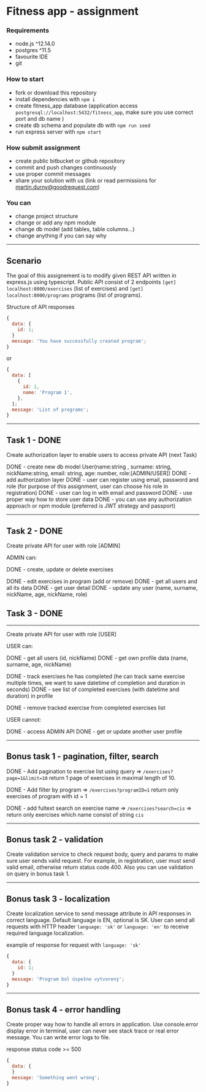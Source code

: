 # Fitness app - assignment

### Requirements

- node.js ^12.14.0
- postgres ^11.5
- favourite IDE
- git

### How to start

- fork or download this repository
- install dependencies with `npm i`
- create fitness_app database (application access `postgresql://localhost:5432/fitness_app`, make sure you use correct port and db name )
- create db schema and populate db with `npm run seed`
- run express server with `npm start`

### How submit assignment

- create public bitbucket or github repository
- commit and push changes continuously
- use proper commit messages
- share your solution with us (link or read permissions for martin.durny@goodrequest.com)

### You can

- change project structure
- change or add any npm module
- change db model (add tables, table columns...)
- change anything if you can say why

---

## Scenario

The goal of this assignement is to modify given REST API written in express.js using typescript. Public API consist of 2 endpoints `[get]` `localhost:8000/exercises` (list of exercises) and `[get]` `localhost:8000/programs` programs (list of programs).

Structure of API responses

```javascript
{
  data: {
    id: 1;
  }
  message: 'You have successfully created program';
}
```

or

```javascript
{
  data: [
    {
      id: 1,
      name: 'Program 1',
    },
  ];
  message: 'List of programs';
}
```

---

## Task 1 - DONE

Create authorization layer to enable users to access private API (next Task)

DONE - create new db model User(name:string , surname: string, nickName:string, email: string, age: number, role:[ADMIN/USER])
DONE - add authorization layer
DONE - user can register using email, password and role (for purpose of this assignment, user can choose his role in registration)
DONE - user can log in with email and password
DONE - use proper way how to store user data
DONE - you can use any authorization approach or npm module (preferred is JWT strategy and passport)

---

## Task 2 - DONE

Create private API for user with role [ADMIN]

ADMIN can:

DONE - create, update or delete exercises

DONE - edit exercises in program (add or remove)
DONE - get all users and all its data
DONE - get user detail
DONE - update any user (name, surname, nickName, age, nickName, role)

## Task 3 - DONE

---

Create private API for user with role [USER]

USER can:

DONE - get all users (id, nickName)
DONE - get own profile data (name, surname, age, nickName)

DONE - track exercises he has completed (he can track same exercise multiple times, we want to save datetime of completion and duration in seconds)
DONE - see list of completed exercises (with datetime and duration) in profile

DONE - remove tracked exercise from completed exercises list

USER cannot:

DONE - access ADMIN API
DONE - get or update another user profile

---

## Bonus task 1 - pagination, filter, search

DONE - Add pagination to exercise list using query => `/exercises?page=1&limit=10` return 1 page of exercises in maximal length of 10.

DONE - Add filter by program => `/exercises?programID=1` return only exercises of program with id = 1

DONE - add fultext search on exercise name => `/exercises?search=cis` => return only exercises which name consist of string `cis`

---

## Bonus task 2 - validation

Create validation service to check request body, query and params to make sure user sends valid request. For example, in registration, user must send valid email, otherwise return status code 400.
Also you can use validation on query in bonus task 1.

---

## Bonus task 3 - localization

Create localization service to send message attribute in API responses in correct language. Default language is EN, optional is SK. User can send all requests with HTTP header `language: 'sk'` or `language: 'en'` to receive required language localization.

example of response for request with `language: 'sk'`

```javascript
{
  data: {
    id: 1;
  }
  message: 'Program bol úspešne vytvorený';
}
```

---

## Bonus task 4 - error handling

Create proper way how to handle all errors in application. Use console.error display error in terminal, user can never see stack trace or real error message. You can write error logs to file.

response status code >= 500

```javascript
{
  data: {
  }
  message: 'Something went wrong';
}
```
